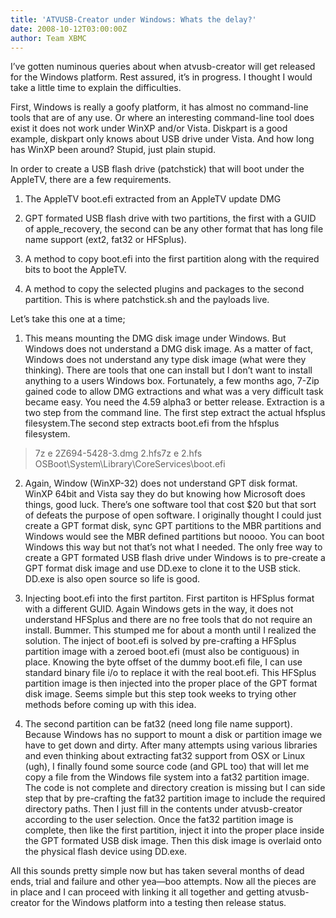 ```yaml
---
title: 'ATVUSB-Creator under Windows: Whats the delay?'
date: 2008-10-12T03:00:00Z
author: Team XBMC
---
```

I’ve gotten numinous queries about when atvusb-creator will get released for the Windows platform. Rest assured, it’s in progress. I thought I would take a little time to explain the difficulties.

 First, Windows is really a goofy platform, it has almost no command-line tools that are of any use. Or where an interesting command-line tool does exist it does not work under WinXP and/or Vista. Diskpart is a good example, diskpart only knows about USB drive under Vista. And how long has WinXP been around? Stupid, just plain stupid.

 In order to create a USB flash drive (patchstick) that will boot under the AppleTV, there are a few requirements.

 1) The AppleTV boot.efi extracted from an AppleTV update DMG

 2) GPT formated USB flash drive with two partitions, the first with a GUID of apple\_recovery, the second can be any other format that has long file name support (ext2, fat32 or HFSplus).

 3) A method to copy boot.efi into the first partition along with the required bits to boot the AppleTV.

 4) A method to copy the selected plugins and packages to the second partition. This is where patchstick.sh and the payloads live.

 Let’s take this one at a time;

 1) This means mounting the DMG disk image under Windows. But Windows does not understand a DMG disk image. As a matter of fact, Windows does not understand any type disk image (what were they thinking). There are tools that one can install but I don’t want to install anything to a users Windows box. Fortunately, a few months ago, 7-Zip gained code to allow DMG extractions and what was a very difficult task became easy. You need the 4.59 alpha3 or better release. Extraction is a two step from the command line. The first step extract the actual hfsplus filesystem.The second step extracts boot.efi from the hfsplus filesystem.

 
> 7z e 2Z694-5428-3.dmg 2.hfs7z e 2.hfs OSBoot\System\Library\CoreServices\boot.efi  

 2) Again, Window (WinXP-32) does not understand GPT disk format. WinXP 64bit and Vista say they do but knowing how Microsoft does things, good luck. There’s one software tool that cost $20 but that sort of defeats the purpose of open software. I originally thought I could just create a GPT format disk, sync GPT partitions to the MBR partitions and Windows would see the MBR defined partitions but noooo. You can boot Windows this way but not that’s not what I needed. The only free way to create a GPT formated USB flash drive under Windows is to pre-create a GPT format disk image and use DD.exe to clone it to the USB stick. DD.exe is also open source so life is good.

 3) Injecting boot.efi into the first partiton. First partiton is HFSplus format with a different GUID. Again Windows gets in the way, it does not understand HFSplus and there are no free tools that do not require an install. Bummer. This stumped me for about a month until I realized the solution. The inject of boot.efi is solved by pre-crafting a HFSplus partition image with a zeroed boot.efi (must also be contiguous) in place. Knowing the byte offset of the dummy boot.efi file, I can use standard binary file i/o to replace it with the real boot.efi. This HFSplus partition image is then injected into the proper place of the GPT format disk image. Seems simple but this step took weeks to trying other methods before coming up with this idea.

 4) The second partition can be fat32 (need long file name support). Because Windows has no support to mount a disk or partition image we have to get down and dirty. After many attempts using various libraries and even thinking about extracting fat32 support from OSX or Linux (ugh), I finally found some source code (and GPL too) that will let me copy a file from the Windows file system into a fat32 partition image. The code is not complete and directory creation is missing but I can side step that by pre-crafting the fat32 partition image to include the required directory paths. Then I just fill in the contents under atvusb-creator according to the user selection. Once the fat32 partition image is complete, then like the first partition, inject it into the proper place inside the GPT formated USB disk image. Then this disk image is overlaid onto the physical flash device using DD.exe.

 All this sounds pretty simple now but has taken several months of dead ends, trial and failure and other yea—boo attempts. Now all the pieces are in place and I can proceed with linking it all together and getting atvusb-creator for the Windows platform into a testing then release status.

 